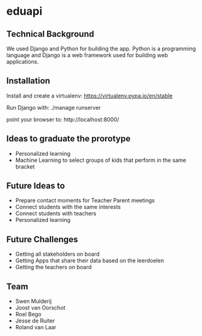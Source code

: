 # eduapi

## Technical Background

We used Django and Python for building the app. Python is a programming language and 
Django is a web framework used for building web applications.

## Installation

Install and create a virtualenv: https://virtualenv.pypa.io/en/stable

Run Django with: ./manage runserver

point your browser to: http://localhost:8000/

## Ideas to graduate the prorotype
- Personalized learning
- Machine Learning to select groups of kids that perform in the same bracket

## Future Ideas to 

- Prepare contact moments for Teacher Parent meetings
- Connect students with the same interests
- Connect students with teachers 
- Personalized learning

## Future Challenges

- Getting all stakeholders on board
- Getting Apps that share their data based on the leerdoelen
- Getting the teachers on board

## Team
 - Swen Mulderij
 - Joost van Oorschot
 - Roel Bego
 - Jesse de Ruiter
 - Roland van Laar
